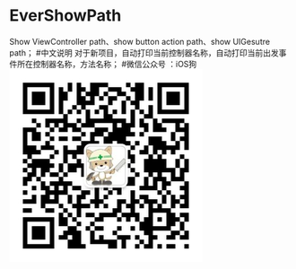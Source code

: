 # EverShowPath
Show ViewController path、show button action path、show UIGesutre path；
#中文说明
对于新项目，自动打印当前控制器名称，自动打印当前出发事件所在控制器名称，方法名称；
#微信公众号 ：iOS狗
![(WeChat)](https://github.com/YongbaoWang/EverShowPath/blob/master/EverShowPath/wechat_num.jpg)
